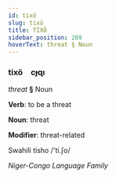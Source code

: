 ```yaml
---
id: tixö
slug: tixö
title: TİXÖ
sidebar_position: 289
hoverText: threat § Noun
---
```


### tixö&emsp;<span kind="abugida">cɟɋı</span>

*threat* **§** Noun

**Verb**: to be a threat

**Noun**: threat

**Modifier**: threat-related

Swahili tisho /'ti.ʃo/

*Niger-Congo Language Family*